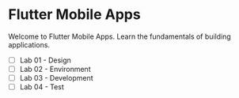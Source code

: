 # Flutter Mobile Apps 

Welcome to Flutter Mobile Apps.
Learn the fundamentals of building applications.

- [ ] Lab 01 - Design 
- [ ] Lab 02 - Environment
- [ ] Lab 03 - Development 
- [ ] Lab 04 - Test
